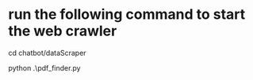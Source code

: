 # run the following command to start the web crawler

cd chatbot/dataScraper

python .\pdf_finder.py